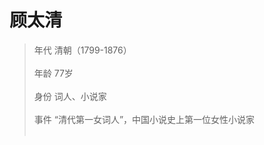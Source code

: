 # 顾太清

> 年代
清朝（1799-1876）<br><br>
> 年龄
77岁<br><br>
> 身份
词人、小说家<br><br>
> 事件
“清代第一女词人”，中国小说史上第一位女性小说家<br><br>